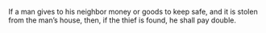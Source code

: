 If a man gives to his neighbor money or goods to keep safe, and it is stolen from the man’s house, then, if the thief is found, he shall pay double.
